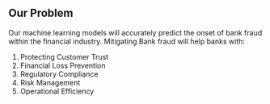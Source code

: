 ## Our Problem
Our machine learning models will accurately predict the onset of bank fraud within the financial industry. Mitigating Bank fraud will help banks with:
1. Protecting Customer Trust
2. Financial Loss Prevention
3. Regulatory Compliance
4. Risk Management
5. Operational Efficiency
